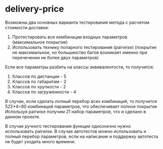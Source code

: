 # delivery-price
Возможны два основных варианта тестирования метода с расчетом стоимости доставки:
1. Протестировать все комбинации входных параметров (максимальное покрытие)
2. Использовать технику попарного тестирования (pairwise) (покрытие не максимальное, но большинство багов возникает именно при перечечении не более двух параметров)

Если все параметры разбить на классы эквивалентости, то получится:
1. Классов по дистанции - 5
2. Классов по габаритам - 2
3. Классов по хрупкости - 2
4. Классов по загруженности - 4

В случае, если сделать полный перебор всех комбинаций, то получится 5*2*2*4=80 комбинаций параметров, что обеспечивает полное покрытие
Используя pairwise получим 21 набор параметров, что и сделано в данном проекте.

В случае ручного тестирования функции однозначно нужно использовать pairwise.
В случае автотестов можно использовать и полный перебор параметров, если на написание и поддержку автотеста не будет уходить много времени.
